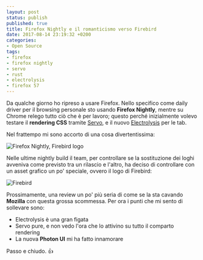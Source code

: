 ```yaml
---
layout: post
status: publish
published: true
title: Firefox Nightly e il romanticismo verso Firebird
date: 2017-08-14 23:19:32 +0200
categories:
- Open Source
tags:
- firefox
- firefox nightly
- servo
- rust
- electrolysis
- firefox 57
---
```


Da qualche giorno ho ripreso a usare Firefox. Nello specifico come daily driver per il browsing personale sto usando **Firefox Nightly**, mentre su Chrome relego tutto ciò che è per lavoro; questo perché inizialmente volevo testare il **rendering CSS** tramite [Servo](https://servo.org/), e il nuovo [Electrolysis](https://wiki.mozilla.org/Electrolysis) per le tab.

Nel frattempo mi sono accorto di una cosa divertentissima:

![Firefox Nightly, Firebird logo](https://gitlab.com/dottorblaster/blog-images/raw/master/images/firefox-nightly-firebird.png)

Nelle ultime nightly build il team, per controllare se la sostituzione dei loghi avveniva come previsto tra un rilascio e l'altro, ha deciso di controllare con un asset grafico un po' speciale, ovvero il logo di Firebird:

![Firebird](http://www.andrewturnbull.net/mozilla/fb-061.png)

Prossimamente, una review un po' più seria di come se la sta cavando **Mozilla** con questa grossa scommessa. Per ora i punti che mi sento di sollevare sono:

- Electrolysis è una gran figata
- Servo pure, e non vedo l'ora che lo attivino su tutto il comparto rendering
- La nuova **Photon UI** mi ha fatto innamorare

Passo e chiudo. 👍